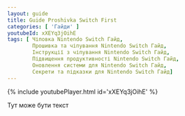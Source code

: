 ```yaml
---
layout: guide
title: Guide Proshivka Switch First
categories: [ 'Гайди' ]
youtubeId: xXEYq3jOihE
tags: [ Чіповка Nintendo Switch Гайд,
        Прошивка та чіпування Nintendo Switch Гайд,
        Інструкції з чіпування Nintendo Switch Гайд,
        Підвищення продуктивності Nintendo Switch Гайд,
        Оновлення системи для Nintendo Switch Гайд,
        Секрети та підказки для Nintendo Switch Гайд]
---
```


{% include youtubePlayer.html id='xXEYq3jOihE' %}

Тут може бути текст